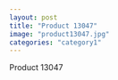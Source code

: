 ```yaml
---
layout: post
title: "Product 13047"
image: "product13047.jpg"
categories: "category1"
---
```

Product 13047
